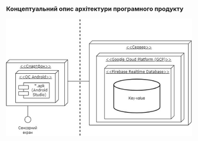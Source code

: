 ### Концептуальний опис архітектури програмного продукту

![img](/SoftwareRequirements/1.5-SoftwareProjectPlanning/1.5.1-SoftwareArchitectConcept/UML_MA.jpg)

